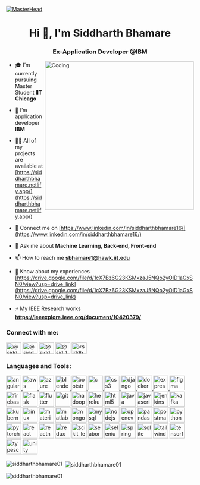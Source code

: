 [![MasterHead](https://user-images.githubusercontent.com/90236635/232446433-d5540fa2-fe28-4bb8-b929-cdb51fe61336.gif)](https://siddharthbhamare.netlify.app/)
<h1 align="center">Hi 👋, I'm Siddharth Bhamare</h1>
<h3 align="center">Ex-Application Developer @IBM</h3>
<img align="right" alt="Coding" width="400" src="https://user-images.githubusercontent.com/74038190/212749447-bfb7e725-6987-49d9-ae85-2015e3e7cc41.gif ">


- 🎓 I’m currently pursuing Master Student **IIT Chicago**

- 💼 I’m application developer **IBM**

- 👨‍💻 All of my projects are available at [https://siddharthbhamare.netlify.app/](https://siddharthbhamare.netlify.app/)

- 🔐 Connect me on [https://www.linkedin.com/in/siddharthbhamare16/](https://www.linkedin.com/in/siddharthbhamare16/)

- 💬 Ask me about **Machine Learning, Back-end, Front-end**

- 📫 How to reach me **sbhamare1@hawk.iit.edu**

- 📄 Know about my experiences [https://drive.google.com/file/d/1cX7Bz6G23KSMxzaJ5NQo2yOID1aGxSN0/view?usp=drive_link](https://drive.google.com/file/d/1cX7Bz6G23KSMxzaJ5NQo2yOID1aGxSN0/view?usp=drive_link)

- ⚡ My IEEE Research works **https://ieeexplore.ieee.org/document/10420379/**

<h3 align="left">Connect with me:</h3>
<p align="left">
<a href="https://linkedin.com/in/@siddharthbhamare16" target="blank"><img align="center" src="https://raw.githubusercontent.com/rahuldkjain/github-profile-readme-generator/master/src/images/icons/Social/linked-in-alt.svg" alt="@siddharthbhamare16" height="30" width="40" /></a>
<a href="https://www.codechef.com/users/@siddharth16" target="blank"><img align="center" src="https://cdn.jsdelivr.net/npm/simple-icons@3.1.0/icons/codechef.svg" alt="@siddharth16" height="30" width="40" /></a>
<a href="https://www.hackerrank.com/@siddharthbhamare" target="blank"><img align="center" src="https://raw.githubusercontent.com/rahuldkjain/github-profile-readme-generator/master/src/images/icons/Social/hackerrank.svg" alt="@siddharthbhamare" height="30" width="40" /></a>
<a href="https://www.leetcode.com/@sid_1603_" target="blank"><img align="center" src="https://raw.githubusercontent.com/rahuldkjain/github-profile-readme-generator/master/src/images/icons/Social/leet-code.svg" alt="@sid_1603_" height="30" width="40" /></a>
<a href="https://auth.geeksforgeeks.org/user/<siddharthbhamare01>siddharth bhamare" target="blank"><img align="center" src="https://raw.githubusercontent.com/rahuldkjain/github-profile-readme-generator/master/src/images/icons/Social/geeks-for-geeks.svg" alt="<siddharthbhamare01>siddharth bhamare" height="30" width="40" /></a>
</p>

<h3 align="left">Languages and Tools:</h3>
<p align="left"> 
  <a href="https://angular.io" target="_blank" rel="noreferrer">
    <img src="https://upload.wikimedia.org/wikipedia/commons/7/7d/AngularJS_logo.svg" alt="angular" width="40" height="40"/>
  </a> 
  <a href="https://aws.amazon.com" target="_blank" rel="noreferrer">
    <img src="https://upload.wikimedia.org/wikipedia/commons/4/4b/Amazon_Web_Services_Logo.svg" alt="aws" width="40" height="40"/>
  </a>
  <a href="https://azure.microsoft.com/en-in/" target="_blank" rel="noreferrer">
    <img src="https://upload.wikimedia.org/wikipedia/commons/f/f1/Microsoft_Azure_Logo.svg" alt="azure" width="40" height="40"/>
  </a>
  <a href="https://www.blender.org/" target="_blank" rel="noreferrer">
    <img src="https://upload.wikimedia.org/wikipedia/commons/7/7f/Blender_logo_2019.svg" alt="blender" width="40" height="40"/>
  </a>
  <a href="https://getbootstrap.com" target="_blank" rel="noreferrer">
    <img src="https://upload.wikimedia.org/wikipedia/commons/4/43/Bootstrap_4_logo.svg" alt="bootstrap" width="40" height="40"/>
  </a>
  <a href="https://www.cprogramming.com/" target="_blank" rel="noreferrer">
    <img src="https://upload.wikimedia.org/wikipedia/commons/1/19/C_Logo.svg" alt="c" width="40" height="40"/>
  </a>
  <a href="https://www.w3schools.com/css/" target="_blank" rel="noreferrer">
    <img src="https://upload.wikimedia.org/wikipedia/commons/6/62/CSS3_logo.svg" alt="css3" width="40" height="40"/>
  </a>
  <a href="https://www.djangoproject.com/" target="_blank" rel="noreferrer">
    <img src="https://upload.wikimedia.org/wikipedia/commons/7/75/Django_logo.svg" alt="django" width="40" height="40"/>
  </a> 
  <a href="https://www.docker.com/" target="_blank" rel="noreferrer">
    <img src="https://upload.wikimedia.org/wikipedia/commons/4/45/Docker_logo.png" alt="docker" width="40" height="40"/>
  </a>
  <a href="https://expressjs.com" target="_blank" rel="noreferrer">
    <img src="https://upload.wikimedia.org/wikipedia/commons/6/64/Expressjs.png" alt="express" width="40" height="40"/>
  </a>
  <a href="https://www.figma.com/" target="_blank" rel="noreferrer">
    <img src="https://upload.wikimedia.org/wikipedia/commons/4/49/Figma-logo.svg" alt="figma" width="40" height="40"/>
  </a> 
  <a href="https://firebase.google.com/" target="_blank" rel="noreferrer">
    <img src="https://upload.wikimedia.org/wikipedia/commons/a/a7/Firebase_Logo_2016.svg" alt="firebase" width="40" height="40"/>
  </a>
  <a href="https://flask.palletsprojects.com/" target="_blank" rel="noreferrer">
    <img src="https://upload.wikimedia.org/wikipedia/commons/c/c0/Flask_logo.svg" alt="flask" width="40" height="40"/>
  </a>
  <a href="https://flutter.dev" target="_blank" rel="noreferrer">
    <img src="https://upload.wikimedia.org/wikipedia/commons/0/05/Flutter_logo.svg" alt="flutter" width="40" height="40"/>
  </a>
  <a href="https://git-scm.com/" target="_blank" rel="noreferrer">
    <img src="https://upload.wikimedia.org/wikipedia/commons/d/d4/Git_icon.svg" alt="git" width="40" height="40"/>
  </a>
  <a href="https://hadoop.apache.org/" target="_blank" rel="noreferrer">
    <img src="https://upload.wikimedia.org/wikipedia/commons/c/c0/Apache_Hadoop_logo.svg" alt="hadoop" width="40" height="40"/>
  </a>
  <a href="https://heroku.com" target="_blank" rel="noreferrer">
    <img src="https://upload.wikimedia.org/wikipedia/commons/d/d9/Heroku_logo.svg" alt="heroku" width="40" height="40"/>
  </a>
  <a href="https://www.w3.org/html/" target="_blank" rel="noreferrer">
    <img src="https://upload.wikimedia.org/wikipedia/commons/6/6a/HTML5_logo.svg" alt="html5" width="40" height="40"/>
  </a>
  <a href="https://www.java.com" target="_blank" rel="noreferrer">
    <img src="https://upload.wikimedia.org/wikipedia/commons/2/2f/Java_logo_2014.svg" alt="java" width="40" height="40"/>
  </a>
  <a href="https://developer.mozilla.org/en-US/docs/Web/JavaScript" target="_blank" rel="noreferrer">
    <img src="https://upload.wikimedia.org/wikipedia/commons/6/6a/JavaScript-logo.png" alt="javascript" width="40" height="40"/>
  </a>
  <a href="https://www.jenkins.io" target="_blank" rel="noreferrer">
    <img src="https://upload.wikimedia.org/wikipedia/commons/6/6b/Jenkins_logo.svg" alt="jenkins" width="40" height="40"/>
  </a>
  <a href="https://kafka.apache.org/" target="_blank" rel="noreferrer">
    <img src="https://upload.wikimedia.org/wikipedia/commons/4/48/Apache_Kafka_logo.svg" alt="kafka" width="40" height="40"/>
  </a>
  <a href="https://kubernetes.io" target="_blank" rel="noreferrer">
    <img src="https://upload.wikimedia.org/wikipedia/commons/3/39/Kubernetes_logo.svg" alt="kubernetes" width="40" height="40"/>
  </a>
  <a href="https://www.linux.org/" target="_blank" rel="noreferrer">
    <img src="https://upload.wikimedia.org/wikipedia/commons/a/a7/Tux.svg" alt="linux" width="40" height="40"/>
  </a>     
  <a href="https://materializecss.com/" target="_blank" rel="noreferrer">
    <img src="https://upload.wikimedia.org/wikipedia/commons/8/87/Materialize_logo.svg" alt="materialize" width="40" height="40"/>
  </a>
  <a href="https://www.mathworks.com/" target="_blank" rel="noreferrer">
    <img src="https://upload.wikimedia.org/wikipedia/commons/2/21/Matlab_Logo.png" alt="matlab" width="40" height="40"/>
  </a>
  <a href="https://www.mongodb.com/" target="_blank" rel="noreferrer">
    <img src="https://upload.wikimedia.org/wikipedia/commons/4/44/MongoDB_Logo.svg" alt="mongodb" width="40" height="40"/>
  </a>
  <a href="https://www.mysql.com/" target="_blank" rel="noreferrer">
    <img src="https://upload.wikimedia.org/wikipedia/commons/2/29/MySQL_logo.svg" alt="mysql" width="40" height="40"/>
  </a>
  <a href="https://nodejs.org" target="_blank" rel="noreferrer">
    <img src="https://upload.wikimedia.org/wikipedia/commons/d/d9/Node.js_logo_2015.svg" alt="nodejs" width="40" height="40"/>
  </a>
  <a href="https://opencv.org/" target="_blank" rel="noreferrer">
    <img src="https://upload.wikimedia.org/wikipedia/commons/5/53/OpenCV_logo.svg" alt="opencv" width="40" height="40"/>
  </a>
  <a href="https://pandas.pydata.org/" target="_blank" rel="noreferrer">
    <img src="https://upload.wikimedia.org/wikipedia/commons/2/22/Pandas_logo.svg" alt="pandas" width="40" height="40"/>
  </a> 
  <a href="https://postman.com" target="_blank" rel="noreferrer">
    <img src="https://upload.wikimedia.org/wikipedia/commons/a/a1/Postman_Logo.svg" alt="postman" width="40" height="40"/>
  </a>
  <a href="https://www.python.org" target="_blank" rel="noreferrer">
    <img src="https://upload.wikimedia.org/wikipedia/commons/c/c3/Python-logo-notext.svg" alt="python" width="40" height="40"/>
  </a>
  <a href="https://pytorch.org/" target="_blank" rel="noreferrer">
    <img src="https://upload.wikimedia.org/wikipedia/commons/8/8b/PyTorch_logo.svg" alt="pytorch" width="40" height="40"/>
  </a> 
  <a href="https://reactjs.org/" target="_blank" rel="noreferrer">
    <img src="https://upload.wikimedia.org/wikipedia/commons/a/a7/React-icon.svg" alt="react" width="40" height="40"/>
  </a>
  <a href="https://reactnative.dev/" target="_blank" rel="noreferrer">
    <img src="https://upload.wikimedia.org/wikipedia/commons/a/a7/React-icon.svg" alt="reactnative" width="40" height="40"/>
  </a> 
  <a href="https://redux.js.org" target="_blank" rel="noreferrer">
    <img src="https://upload.wikimedia.org/wikipedia/commons/a/a9/Redux_Logo.svg" alt="redux" width="40" height="40"/>
  </a>
  <a href="https://scikit-learn.org/" target="_blank" rel="noreferrer">
    <img src="https://upload.wikimedia.org/wikipedia/commons/0/05/Scikit_learn_logo_small.svg" alt="scikit_learn" width="40" height="40"/>
  </a>    
  <a href="https://seaborn.pydata.org/" target="_blank" rel="noreferrer">
    <img src="https://seaborn.pydata.org/_images/logo-mark-lightbg.svg" alt="seaborn" width="40" height="40"/>
  </a> 
  <a href="https://www.selenium.dev" target="_blank" rel="noreferrer">
    <img src="https://upload.wikimedia.org/wikipedia/commons/e/e4/Selenium_logo.png" alt="selenium" width="40" height="40"/>
  </a> 
  <a href="https://spring.io/" target="_blank" rel="noreferrer">
    <img src="https://upload.wikimedia.org/wikipedia/commons/a/a4/Spring_Framework_Logo_2018.svg" alt="spring" width="40" height="40"/>
  </a> 
  <a href="https://www.sqlite.org/" target="_blank" rel="noreferrer">
    <img src="https://upload.wikimedia.org/wikipedia/commons/3/38/SQLite370.svg" alt="sqlite" width="40" height="40"/>
  </a> 
  <a href="https://tailwindcss.com/" target="_blank" rel="noreferrer">
    <img src="https://upload.wikimedia.org/wikipedia/commons/d/d5/Tailwind_CSS_Logo.svg" alt="tailwind" width="40" height="40"/>
  </a>
  <a href="https://www.tensorflow.org" target="_blank" rel="noreferrer">
    <img src="https://upload.wikimedia.org/wikipedia/commons/2/2d/TensorFlow_logo.svg" alt="tensorflow" width="40" height="40"/>
  </a>
  <a href="https://www.typescriptlang.org/" target="_blank" rel="noreferrer">
    <img src="https://upload.wikimedia.org/wikipedia/commons/e/ec/TypeScript_logo_2020.svg" alt="typescript" width="40" height="40"/>
  </a>
  <a href="https://unity.com/" target="_blank" rel="noreferrer">
    <img src="https://upload.wikimedia.org/wikipedia/commons/5/51/Unity_Technologies_logo.svg" alt="unity" width="40" height="40"/>
  </a>
</p>


<p><img align="left" src="https://github-readme-stats.vercel.app/api/top-langs?username=siddharthbhamare01&show_icons=true&locale=en&layout=compact" alt="siddharthbhamare01" /></p>

<p>&nbsp;<img align="center" src="https://github-readme-stats.vercel.app/api?username=siddharthbhamare01&show_icons=true&locale=en" alt="siddharthbhamare01" /></p>

<p><img align="center" src="https://github-readme-streak-stats.herokuapp.com/?user=siddharthbhamare01&" alt="siddharthbhamare01" /></p>
